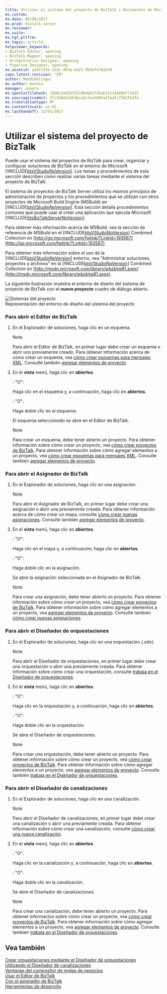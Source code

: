 ```yaml
---
title: Utilizar el sistema del proyecto de BizTalk | Documentos de Microsoft
ms.custom: 
ms.date: 06/08/2017
ms.prod: biztalk-server
ms.reviewer: 
ms.suite: 
ms.tgt_pltfrm: 
ms.topic: article
helpviewer_keywords:
- BizTalk Editor, opening
- BizTalk Mapper, opening
- Orchestration Designer, opening
- Pipeline Designer, opening
ms.assetid: a28c715e-128c-463a-b421-9b3efe76a530
caps.latest.revision: "23"
author: MandiOhlinger
ms.author: mandia
manager: anneta
ms.openlocfilehash: c5b8c3a83d75219b9e52fd2ab13124480d772832
ms.sourcegitcommit: 3fc338e52d5dbca2c3ea1685a2faafc7582fe23a
ms.translationtype: MT
ms.contentlocale: es-ES
ms.lasthandoff: 12/01/2017
---
```

# <a name="using-the-biztalk-project-system"></a>Utilizar el sistema del proyecto de BizTalk
Puede usar el sistema del proyectos de BizTalk para crear, organizar y configurar soluciones de BizTalk en el entorno de Microsoft [!INCLUDE[btsVStudioNoVersion](../includes/btsvstudionoversion-md.md)]. Los temas y procedimientos de esta sección describen como realizar varias tareas mediante el sistema del proyecto de BizTalk.  
  
 El sistema de proyectos de BizTalk Server utiliza los mismos principios de administración de proyectos y los procedimientos que se utilizan con otros proyectos de Microsoft Build Engine (MSBuild) en [!INCLUDE[btsVStudioNoVersion](../includes/btsvstudionoversion-md.md)]. Esta sección detalla procedimientos comunes que puede usar al crear una aplicación que ejecuta Microsoft [!INCLUDE[btsBizTalkServerNoVersion](../includes/btsbiztalkservernoversion-md.md)].  
  
 Para obtener más información acerca de MSBuild, vea la sección de referencia de MSBuild en el [!INCLUDE[btsVStudioNoVersion](../includes/btsvstudionoversion-md.md)] Combined Collection en [http://go.microsoft.com/fwlink/?LinkId=193567](http://go.microsoft.com/fwlink/?LinkId=193567).  
  
 Para obtener más información sobre el uso de la [!INCLUDE[btsVStudioNoVersion](../includes/btsvstudionoversion-md.md)] entorno, vea "Administrar soluciones, proyectos y archivos" en la [!INCLUDE[btsVStudioNoVersion](../includes/btsvstudionoversion-md.md)] Combined Collection en [http://msdn.microsoft.com/library/wbzbtw81.aspx](http://msdn.microsoft.com/library/wbzbtw81.aspx).  
  
 La siguiente ilustración muestra el entorno de diseño del sistema de proyecto de BizTalk con el **nuevo proyecto** cuadro de diálogo abierto.  
  
 ![Sistemas del proyecto](../core/media/bts-biztalk2009-projectsystems.gif "bts_BizTalk2009_ProjectSystems")  
Representación del entorno de diseño del sistema del proyecto  
  
### <a name="to-open-biztalk-editor"></a>Para abrir el Editor de BizTalk  
  
1.  En el Explorador de soluciones, haga clic en un esquema.  
  
    > [!NOTE]
    >  Para abrir el Editor de BizTalk, en primer lugar debe crear un esquema o abrir uno previamente creado. Para obtener información acerca de cómo crear un esquema, vea [cómo crear esquemas para mensajes XML](../core/how-to-create-schemas-for-xml-messages.md). Consulte también [agregar elementos de proyecto](../core/adding-project-items.md).  
  
2.  En el **vista** menú, haga clic en **abiertos**.  
  
     : "O":  
  
     Haga clic en el esquema y, a continuación, haga clic en **abiertos**.  
  
     : "O":  
  
     Haga doble clic en el esquema.  
  
     El esquema seleccionado se abre en el Editor de BizTalk.  
  
    > [!NOTE]
    >  Para crear un esquema, debe tener abierto un proyecto. Para obtener información sobre cómo crear un proyecto, vea [cómo crear proyectos de BizTalk](../core/how-to-create-biztalk-projects.md). Para obtener información sobre cómo agregar elementos a un proyecto, vea [cómo crear esquemas para mensajes XML](../core/how-to-create-schemas-for-xml-messages.md). Consulte también [agregar elementos de proyecto](../core/adding-project-items.md).  
  
### <a name="to-open-biztalk-mapper"></a>Para abrir el Asignador de BizTalk  
  
1.  En el Explorador de soluciones, haga clic en una asignación.  
  
    > [!NOTE]
    >  Para abrir el Asignador de BizTalk, en primer lugar debe crear una asignación o abrir una previamente creada. Para obtener información acerca de cómo crear un mapa, consulte [cómo crear nuevas asignaciones](../core/how-to-create-new-maps.md). Consulte también [agregar elementos de proyecto](../core/adding-project-items.md).  
  
2.  En el **vista** menú, haga clic en **abiertos**.  
  
     : "O":  
  
     Haga clic en el mapa y, a continuación, haga clic en **abiertos**.  
  
     : "O":  
  
     Haga doble clic en la asignación.  
  
     Se abre la asignación seleccionada en el Asignador de BizTalk.  
  
    > [!NOTE]
    >  Para crear una asignación, debe tener abierto un proyecto. Para obtener información sobre cómo crear un proyecto, vea [cómo crear proyectos de BizTalk](../core/how-to-create-biztalk-projects.md). Para obtener información sobre cómo agregar elementos a un proyecto, vea [agregar elementos de proyecto](../core/adding-project-items.md). Consulte también [cómo crear nuevas asignaciones](../core/how-to-create-new-maps.md).  
  
### <a name="to-open-orchestration-designer"></a>Para abrir el Diseñador de orquestaciones  
  
1.  En el Explorador de soluciones, haga clic en una orquestación (.odx).  
  
    > [!NOTE]
    >  Para abrir el Diseñador de orquestaciones, en primer lugar debe crear una orquestación o abrir una previamente creada. Para obtener información sobre cómo crear una orquestación, consulte [trabaja en el Diseñador de orquestaciones](../core/working-in-orchestration-designer.md).  
  
2.  En el **vista** menú, haga clic en **abiertos**.  
  
     : "O":  
  
     Haga clic en la orquestación y, a continuación, haga clic en **abiertos**.  
  
     : "O":  
  
     Haga doble clic en la orquestación.  
  
     Se abre el Diseñador de orquestaciones.  
  
    > [!NOTE]
    >  Para crear una orquestación, debe tener abierto un proyecto. Para obtener información sobre cómo crear un proyecto, vea [cómo crear proyectos de BizTalk](../core/how-to-create-biztalk-projects.md). Para obtener información sobre cómo agregar elementos a un proyecto, vea [agregar elementos de proyecto](../core/adding-project-items.md). Consulte también [trabaja en el Diseñador de orquestaciones](../core/working-in-orchestration-designer.md).  
  
### <a name="to-open-pipeline-designer"></a>Para abrir el Diseñador de canalizaciones  
  
1.  En el Explorador de soluciones, haga clic en una canalización.  
  
    > [!NOTE]
    >  Para abrir el Diseñador de canalizaciones, en primer lugar debe crear una canalización o abrir una previamente creada. Para obtener información sobre cómo crear una canalización, consulte [cómo crear una nueva canalización](../core/how-to-create-a-new-pipeline.md).  
  
2.  En el **vista** menú, haga clic en **abiertos**.  
  
     : "O":  
  
     Haga clic en la canalización y, a continuación, haga clic en **abiertos**.  
  
     : "O":  
  
     Haga doble clic en la canalización.  
  
     Se abre el Diseñador de canalizaciones.  
  
    > [!NOTE]
    >  Para crear una canalización, debe tener abierto un proyecto. Para obtener información sobre cómo crear un proyecto, vea [cómo crear proyectos de BizTalk](../core/how-to-create-biztalk-projects.md). Para obtener información sobre cómo agregar elementos a un proyecto, vea [agregar elementos de proyecto](../core/adding-project-items.md). Consulte también [trabaja en el Diseñador de orquestaciones](../core/working-in-orchestration-designer.md).  
  
## <a name="see-also"></a>Vea también  
 [Crear orquestaciones mediante el Diseñador de orquestaciones](../core/creating-orchestrations-using-orchestration-designer.md)   
 [Utilizando el Diseñador de canalizaciones](../core/using-pipeline-designer.md)   
 [Ventanas del compositor de reglas de negocios](../core/windows-of-the-business-rule-composer.md)   
 [Usar el Editor de BizTalk](../core/using-biztalk-editor.md)   
 [Con el asignador de BizTalk](../core/using-biztalk-mapper.md)   
 [Herramientas de desarrollo](../core/developer-tools.md)